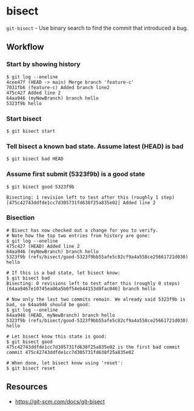 # bisect

`git-bisect` - Use binary search to find the commit that introduced a bug.

## Workflow
### Start by showing history
```
$ git log --oneline
4cee47f (HEAD -> main) Merge branch 'feature-c'
7031fb6 (feature-c) Added branch line2
475c427 Added line 2
64aa946 (myNewBranch) branch hello
5323f9b hello
```

### Start bisect
```
$ git bisect start
```

### Tell bisect a known bad state. Assume latest (HEAD) is bad
```
$ git bisect bad HEAD
```

### Assume first submit (5323f9b) is a good state
```
$ git bisect good 5323f9b

Bisecting: 1 revision left to test after this (roughly 1 step)
[475c42743ddfde1cc7d305731fd638f25a835e02] Added line 2
```

### Bisection
```
# Bisect has now checked out a change for you to verify.
# Note how the top two entries from history are gone:
$ git log --oneline
475c427 (HEAD) Added line 2
64aa946 (myNewBranch) branch hello
5323f9b (refs/bisect/good-5323f9bb55afe5c82cf9a4a558ce25661721d030) hello

# If this is a bad state, let bisect know:
$ git bisect bad
Bisecting: 0 revisions left to test after this (roughly 0 steps)
[64aa9467e10745ea06a5b0f54eb44153d0fac046] branch hello

# Now only the last two commits remain. We already said 5323f9b is bad, so 64aa946 should be good:
$ git log --oneline
64aa946 (HEAD, myNewBranch) branch hello
5323f9b (refs/bisect/good-5323f9bb55afe5c82cf9a4a558ce25661721d030) hello

# Let bisect know this state is good:
$ git bisect good
475c42743ddfde1cc7d305731fd638f25a835e02 is the first bad commit
commit 475c42743ddfde1cc7d305731fd638f25a835e02

# When done, let bisect know using 'reset':
$ git bisect reset
```

## Resources
- https://git-scm.com/docs/git-bisect
